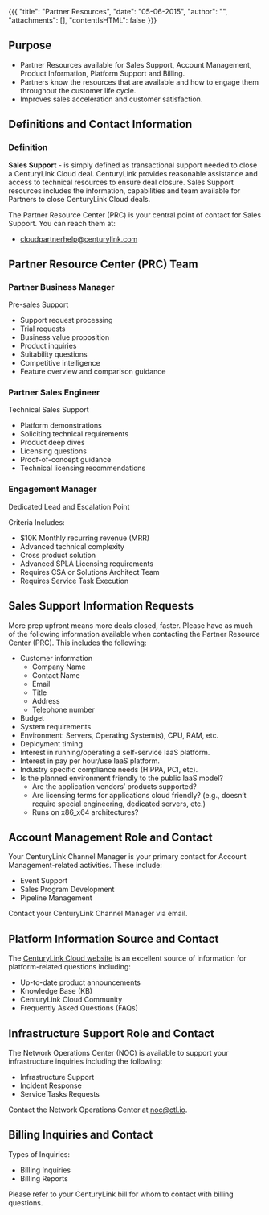 {{{
  "title": "Partner Resources",
  "date": "05-06-2015",
  "author": "",
  "attachments": [],
  "contentIsHTML": false
}}}

## Purpose
* Partner Resources available for Sales Support, Account Management, Product Information, Platform Support and Billing.  
* Partners know the resources that are available and how to engage them  throughout the customer life cycle.
* Improves sales acceleration and customer satisfaction.

## Definitions and Contact Information

### Definition
**Sales Support** - is simply defined as transactional support needed to close a CenturyLink Cloud deal. CenturyLink provides reasonable assistance and access to technical resources to ensure deal closure. Sales Support resources includes the information, capabilities and team available for Partners to close CenturyLink Cloud deals.

The Partner Resource Center (PRC) is your central point of contact for Sales Support. You can reach them at:
* cloudpartnerhelp@centurylink.com

## Partner Resource Center (PRC) Team

### Partner Business Manager
Pre-sales Support
* Support request processing
* Trial requests
* Business value proposition
* Product inquiries
* Suitability questions
* Competitive intelligence
* Feature overview and comparison guidance

### Partner Sales Engineer
Technical Sales Support
* Platform demonstrations
* Soliciting technical requirements
* Product deep dives
* Licensing questions
* Proof-of-concept guidance
* Technical licensing recommendations  

### Engagement Manager
Dedicated Lead and Escalation Point

Criteria Includes:
* $10K Monthly recurring revenue (MRR)
* Advanced technical complexity
* Cross product solution
* Advanced SPLA Licensing requirements
* Requires CSA or Solutions Architect Team
* Requires Service Task Execution


## Sales Support Information Requests
More prep upfront means more deals closed, faster. Please have as much of the following information available when contacting the Partner Resource Center (PRC). This includes the following:  
* Customer information
  * Company Name
  * Contact Name
  * Email
  * Title
  * Address
  * Telephone number
* Budget
* System requirements
* Environment:  Servers, Operating System(s), CPU, RAM, etc.
* Deployment timing
* Interest in running/operating a self-service IaaS platform.
* Interest in pay per hour/use IaaS platform.
* Industry specific compliance needs (HIPPA, PCI, etc).
* Is the planned environment friendly to the public IaaS model?
  * Are the application vendors’ products supported?
  * Are licensing terms for applications cloud friendly? (e.g., doesn’t require special engineering, dedicated servers, etc.)
  * Runs on x86_x64 architectures?


## Account Management Role and Contact
Your CenturyLink Channel Manager is your primary contact for Account Management-related activities. These include:
* Event Support
* Sales Program Development
* Pipeline Management

Contact your CenturyLink Channel Manager via email.

## Platform Information Source and Contact
The [CenturyLink Cloud website](http://www.ctl.io) is an excellent source of information for platform-related questions including:
* Up-to-date product announcements
* Knowledge Base (KB)
* CenturyLink Cloud Community
* Frequently Asked Questions (FAQs)

## Infrastructure Support Role and Contact
The Network Operations Center (NOC) is available to support your infrastructure inquiries including the following:  
* Infrastructure Support
* Incident Response
* Service Tasks Requests

Contact the Network Operations Center at noc@ctl.io.

## Billing Inquiries and Contact
Types of Inquiries:
* Billing Inquiries
* Billing Reports

Please refer to your CenturyLink bill for whom to contact with billing questions.
